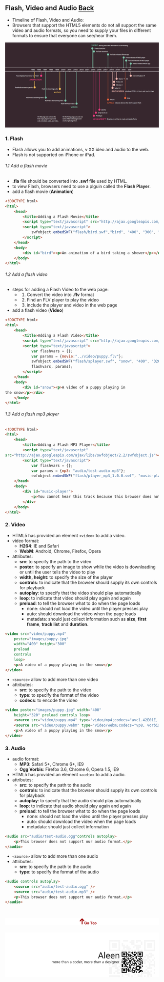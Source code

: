 ## Flash, Video and Audio [Back](./../HTML.md)

- Timeline of Flash, Video and Audio:
- Browsers that support the HTML5 elements do not all support the same video and audio formats, so you need to supply your files in different formats to ensure that everyone can see/hear them.

<img src="./timeline.png">

### 1. Flash

- Flash allows you to add animations, v XX ideo and audio to the web.
- Flash is not supported on iPhone or iPad.

###### 1.1 Add a flash movie

- **.fla** file should be converted into **.swf** file used by HTML.
- to view Flash, browsers need to use a plguin called the **Flash Player**.
- add a flash movie (**Animation**)

```html
<!DOCTYPE html>
<html>
	<head>
		<title>Adding a Flash Movie</title>
		<script type="text/javascript" src="http://ajax.googleapis.com/ajax/libs/swfobject/2.2/swfobject.js"></script>
		<script type="text/javascript">
			swfobject.embedSWF("flash/bird.swf","bird", "400", "300", "8.0.0");
		</script>
	</head>
	<body>
		<div id="bird"><p>An animation of a bird taking a shower</p></div>
	</body>
</html>
```

###### 1.2 Add a flash video

- steps for adding a Flash Video to the web page:
	- 1. Convert the video into **.flv** format
	- 2. Find an FLV player to play the video
	- 3. include the player and video in the web page
- add a flash video (**Video**)

```html
<!DOCTYPE html>
<html>
	<head>
		<title>Adding a Flash Video</title>
		<script type="text/javascript" src="http://ajax.googleapis.com/ajax/libs/swfobject/2.2/swfobject.js"></script>
		<script type="text/javascript">
			var flashvars = {};
			var params = {movie:"../video/puppy.flv"};
			swfobject.embedSWF("flash/splayer.swf", "snow", "400", "320", "8.0.0",
			flashvars, params);
		</script>
	</head>
	<body>
		<div id="snow"><p>A video of a puppy playing in
the snow</p></div>
	</body>
</html>
```

###### 1.3 Add a flash mp3 player

```html
<!DOCTYPE html>
<html>
	<head>
		<title>Adding a Flash MP3 Player</title>
		<script type="text/javascript"
src="http://ajax.googleapis.com/ajax/libs/swfobject/2.2/swfobject.js"></script>
		<script type="text/javascript">
			var flashvars = {};
			var params = {mp3: "audio/test-audio.mp3"};
			swfobject.embedSWF("flash/player_mp3_1.0.0.swf", "music-player", "200", "20", "8.0.0", flashvars, params);</script>
	</head>
	<body>
		<div id="music-player">
			<p>You cannot hear this track because this browser does not support our Flash music player.</p>
		</div>
	</body>
</html>
```


### 2. Video

- HTML5 has provided an element ```<video>``` to add a video.
- video format:
	- **H264**: IE and Safari
	- **WebM**: Android, Chrome, Firefox, Opera
- attributes:
	- **src**: to specify the path to the video
	- **poster**: to specify an image to show while the video is downloading or until the user tells the video to play
	- **width, height**: to specify the size of the player
	- **controls**: to indicate that the browser should supply its own controls for playback
	- **autoplay**: to specify that the video should play automatically
	- **loop**: to indicate that video should play again and again
	- **preload**: to tell the browser what to do when the page loads
		- none: should not load the video until the player presses play
		- auto: should download the video when the page loads
		- metadata: should just collect information such as **size**, **first frame**, **track list** and **duration**.

```html
<video src="video/puppy.mp4"
	poster="images/puppy.jpg"
	width="400" height="300"
	preload
	controls
	loop>
	<p>A video of a puppy playing in the snow</p>
</video>
```

- ```<source>``` allow to add more than one video
- attributes:
	- **src**: to specify the path to the video
	- **type**: to specify the format of the video
	- **codecs**: to encode the video

```html
<video poster="images/puppy.jpg" width="400"
	height="320" preload controls loop>
	<source src="video/puppy.mp4" type='video/mp4;codecs="avc1.42E01E, mp4a.40.2"' />
	<source src="video/puppy.webm" type='video/webm;codecs="vp8, vorbis"' />
	<p>A video of a puppy playing in the snow</p>
</video>
```

### 3. Audio

- audio format:
	- **MP3**: Safari 5+, Chrome 6+, IE9
	- **Ogg Vorbis**: Firefox 3.6, Chrome 6, Opera 1.5, IE9
- HTML5 has provided an element ```<audio>``` to add a audio.
- attributes:
	- **src**: to specify the path to the audio
	- **controls**: to indicate that the browser should supply its own controls for playback
	- **autoplay**: to specify that the audio should play automatically
	- **loop**: to indicate that audio should play again and again
	- **preload**: to tell the browser what to do when the page loads
		- none: should not load the video until the player presses play
		- auto: should download the video when the page loads
		- metadata: should just collect information

```html
<audio src="audio/test-audio.ogg"controls autoplay>
	<p>This browser does not support our audio format.</p>
</audio>
```

- ```<source>``` allow to add more than one audio
- attributes:
	- **src**: to specify the path to the audio
	- **type**: to specify the format of the audio

```html
<audio controls autoplay>
	<source src="audio/test-audio.ogg" />
	<source src="audio/test-audio.mp3" />
	<p>This browser does not support our audio format.</p>
</audio>
```

<a href="#" style="left:200px;"><img src="./../../../pic/gotop.png"></a>
=====
<a href="http://aleen42.github.io/" target="_blank" ><img src="./../../../pic/tail.gif"></a>
